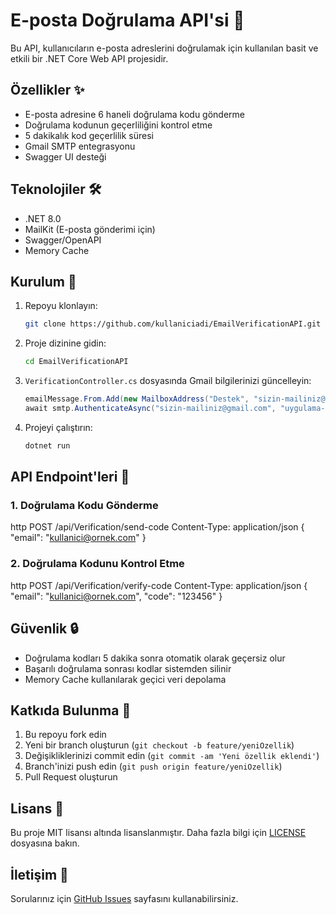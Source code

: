 # E-posta Doğrulama API'si 📧

Bu API, kullanıcıların e-posta adreslerini doğrulamak için kullanılan basit ve etkili bir .NET Core Web API projesidir.

## Özellikler ✨

- E-posta adresine 6 haneli doğrulama kodu gönderme
- Doğrulama kodunun geçerliliğini kontrol etme
- 5 dakikalık kod geçerlilik süresi
- Gmail SMTP entegrasyonu
- Swagger UI desteği

## Teknolojiler 🛠

- .NET 8.0
- MailKit (E-posta gönderimi için)
- Swagger/OpenAPI
- Memory Cache

## Kurulum 🚀

1. Repoyu klonlayın:
   ```bash
   git clone https://github.com/kullaniciadi/EmailVerificationAPI.git
   ```

2. Proje dizinine gidin:
   ```bash
   cd EmailVerificationAPI
   ```

3. `VerificationController.cs` dosyasında Gmail bilgilerinizi güncelleyin:
   ```csharp
   emailMessage.From.Add(new MailboxAddress("Destek", "sizin-mailiniz@gmail.com"));
   await smtp.AuthenticateAsync("sizin-mailiniz@gmail.com", "uygulama-şifreniz");
   ```

4. Projeyi çalıştırın:
   ```bash
   dotnet run
   ```

## API Endpoint'leri 📝

### 1. Doğrulama Kodu Gönderme
http
POST /api/Verification/send-code
Content-Type: application/json
{
"email": "kullanici@ornek.com"
}


### 2. Doğrulama Kodunu Kontrol Etme
http
POST /api/Verification/verify-code
Content-Type: application/json
{
"email": "kullanici@ornek.com",
"code": "123456"
}



## Güvenlik 🔒

- Doğrulama kodları 5 dakika sonra otomatik olarak geçersiz olur
- Başarılı doğrulama sonrası kodlar sistemden silinir
- Memory Cache kullanılarak geçici veri depolama

## Katkıda Bulunma 🤝

1. Bu repoyu fork edin
2. Yeni bir branch oluşturun (`git checkout -b feature/yeniOzellik`)
3. Değişikliklerinizi commit edin (`git commit -am 'Yeni özellik eklendi'`)
4. Branch'inizi push edin (`git push origin feature/yeniOzellik`)
5. Pull Request oluşturun

## Lisans 📄

Bu proje MIT lisansı altında lisanslanmıştır. Daha fazla bilgi için [LICENSE](LICENSE) dosyasına bakın.

## İletişim 📧

Sorularınız için [GitHub Issues](https://github.com/kullaniciadi/EmailVerificationAPI/issues) sayfasını kullanabilirsiniz.


